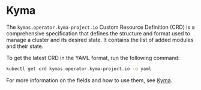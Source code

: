 # Kyma

<!-- Kyma Custom Resources Definition for the end user-->

The `kymas.operator.kyma-project.io` Custom Resource Definition (CRD) is a comprehensive specification that defines the structure and format used to manage a cluster and its desired state. It contains the list of added modules and their state.

To get the latest CRD in the YAML format, run the following command:

```bash
kubectl get crd kymas.operator.kyma-project.io -o yaml
```

For more information on the fields and how to use them, see [Kyma](../contributor/resources/01-kyma.md).
